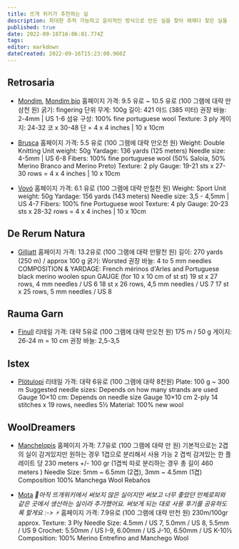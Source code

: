 ```yaml
---
title: 뜨개 위키가 추천하는 실
description: 최대한 추적 가능하고 윤리적인 방식으로 만든 실을 찾아 헤매다 찾은 실들
published: true
date: 2022-09-16T16:06:01.774Z
tags: 
editor: markdown
dateCreated: 2022-09-16T15:23:00.960Z
---
```


## Retrosaria
- [Mondim](https://retrosaria.rosapomar.com/products/mondim), [Mondim bio](https://retrosaria.rosapomar.com/products/mondim-bio)
홈페이지 가격: 9.5 유로 ~ 10.5 유로 (100 그램에 대략 만삼천 원)
굵기: fingering
단위 무게: 100g
길이: 421 야드 (385 미터)
권장 바늘: 2-4mm | US 1-6
섬유 구성: 100% fine portuguese wool
Texture: 3 ply
게이지: 24-32 코 x 30-48 단 = 4 x 4 inches | 10 x 10cm

- [Brusca](https://retrosaria.rosapomar.com/products/brusca)
홈페이지 가격: 5.5 유로 (100 그램에 대략 만오천 원)
Weight: Double Knitting
Unit weight: 50g
Yardage: 136 yards (125 meters)
Needle size: 4-5mm | US 6-8
Fibers: 100% fine portuguese wool (50% Saloia, 50% Merino Branco and Merino Preto)
Texture: 2 ply
Gauge: 19-21 sts x 27-30 rows = 4 x 4 inches | 10 x 10cm


- [Vovó](https://retrosaria.rosapomar.com/products/vov)
홈페이지 가격: 6.1 유로 (100 그램에 대략 만칠천 원)
Weight: Sport
Unit weight: 50g
Yardage: 156 yards (143 meters)
Needle size: 3,5 - 4,5mm | US 4-7
Fibers: 100% fine Portuguese wool
Texture: 4 ply
Gauge: 20-23 sts x 28-32 rows = 4 x 4 inches | 10 x 10cm

## De Rerum Natura
- [Gilliatt](https://www.dererumnatura.fr/en/yarns/14-gilliatt.html)
홈페이지 가격: 13.2유로 (100 그램에 대략 만팔천 원)
길이: 270 yards (250 m) / approx 100 g
굵기: Worsted 
권장 바늘: 4 to 5 mm needles
COMPOSITION & YARDAGE: French mérinos d'Arles and Portuguese black merino woolen spun
GAUGE (for 10 x 10 cm of st st)
19 st x 27 rows, 4 mm needles / US 6
18 st x 26 rows, 4,5 mm needles / US 7
17 st x 25 rows, 5 mm needles / US 8

## Rauma Garn
- [Finull](https://www.raumagarn.no/produkt/garn/finull-pt2)
리테일 가격: 대략 5유로 (100 그램에 대략 만오천 원)
175 m / 50 g
게이지: 26-24 m = 10 cm
권장 바늘: 2,5-3,5

## Istex
- [Plötulopi](https://istex.is/en/vorur/plotulopi/)
리테일 가격: 대략 6유로 (100 그램에 대략 8천원)
Plate:                                        100 g ~ 300 m
Suggested needle sizes:      Depends on how many strands are used 
Gauge 10×10 cm:                  Depends on needle size
Gauge 10×10 cm 2-ply         14 stitches x 19 rows, needles 5½
Material:                                  100% new wool

## WoolDreamers
- [Manchelopis](https://wooldreamers.com/en/product-category/collections/manchelopi-yarn/)
홈페이지 가격: 7.7유로 (100 그램에 대략 만 원)
기본적으로는 2겹의 실이 감겨있지만 원하는 경우 1겹으로 분리해서 사용 가능
2 겹씩 감겨있는 한 플레이트 당 230 meters 	+/- 100 gr
(1겹씩 따로 분리하는 경우 총 길이 460 meters )
Needle Size: 5mm ~ 6.5mm (2겹), 3mm ~ 4.5mm (1겹)
Composition 	100% Manchega Wool Rebaños 	

- [Mota](https://wooldreamers.com/en/product-category/collections/mota-en/)
*🚨아직 뜨개위키에서 써보지 않은 실이지만 써보고 너무 좋았던 만체로피와 같은 곳에서 생산하는 실이라 추가했어요. 
써보게 되는 대로 사용 후기를 공유하도록 할게요 :-> ⚡️*
홈페이지 가격: 7.9유로 (100 그램에 대략 만천 원)
230m/100gr approx.
Texture: 3 Ply
Needle Size: 	4.5mm / US 7, 5.0mm / US 8, 5.5mm / US 9
Crochet: 5.50mm / US I-9, 6.00mm / US J-10, 6.50mm / US K-10½
Composition: 100% Merino Entrefino and Manchego Wool
